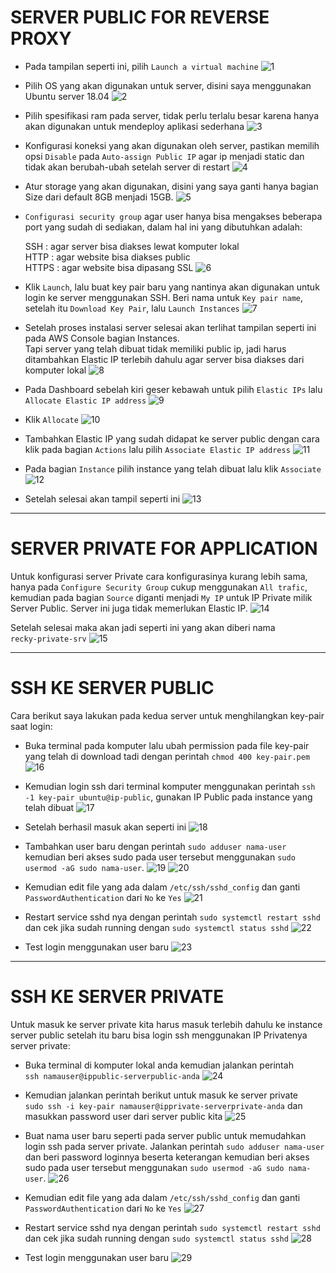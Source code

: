 # SERVER PUBLIC FOR REVERSE PROXY

- Pada tampilan seperti ini, pilih `Launch a virtual machine`
  ![1](https://user-images.githubusercontent.com/45087061/101750801-16988600-3b02-11eb-9da7-b8720bf531d9.png)

- Pilih OS yang akan digunakan untuk server, disini saya menggunakan Ubuntu server 18.04
  ![2](https://user-images.githubusercontent.com/45087061/101751756-39776a00-3b03-11eb-9025-b2a114ca3d32.png)

- Pilih spesifikasi ram pada server, tidak perlu terlalu besar karena hanya akan digunakan untuk mendeploy aplikasi sederhana
  ![3](https://user-images.githubusercontent.com/45087061/101752619-4e083200-3b04-11eb-807c-6b5283ddf28f.png)

- Konfigurasi koneksi yang akan digunakan oleh server, pastikan memilih opsi `Disable` pada `Auto-assign Public IP` agar ip menjadi static dan tidak akan berubah-ubah setelah server di restart
  ![4](https://user-images.githubusercontent.com/45087061/101783212-92a7c380-3b2c-11eb-9239-e578b4a6316f.png)

- Atur storage yang akan digunakan, disini yang saya ganti hanya bagian Size dari default 8GB menjadi 15GB.
  ![5](https://user-images.githubusercontent.com/45087061/101784452-1b732f00-3b2e-11eb-8170-718a05310e29.png)

- `Configurasi security group` agar user hanya bisa mengakses beberapa port yang sudah di sediakan, dalam hal ini yang dibutuhkan adalah:

    SSH : agar server bisa diakses lewat komputer lokal\
    HTTP : agar website bisa diakses public\
    HTTPS : agar website bisa dipasang SSL
  ![6](https://user-images.githubusercontent.com/45087061/101784581-48274680-3b2e-11eb-8bea-cff7c50e7174.png)

- Klik `Launch`, lalu buat key pair baru yang nantinya akan digunakan untuk login ke server menggunakan SSH. Beri nama untuk `Key pair name`, setelah itu `Download Key Pair`, lalu `Launch Instances`
  ![7](https://user-images.githubusercontent.com/45087061/101785162-00ed8580-3b2f-11eb-87de-48d6a6d815ad.png)

- Setelah proses instalasi server selesai akan terlihat tampilan seperti ini pada AWS Console bagian Instances.\
Tapi server yang telah dibuat tidak memiliki public ip, jadi harus ditambahkan Elastic IP terlebih dahulu agar server bisa diakses dari komputer lokal
  ![8](https://user-images.githubusercontent.com/45087061/101785591-8709cc00-3b2f-11eb-9f5f-f734847ea194.png)

- Pada Dashboard sebelah kiri geser kebawah untuk pilih `Elastic IPs` lalu `Allocate Elastic IP address`
  ![9](https://user-images.githubusercontent.com/45087061/101786020-01d2e700-3b30-11eb-9c72-dd5675d0f01b.png)

- Klik `Allocate`
  ![10](https://user-images.githubusercontent.com/45087061/101786659-c258ca80-3b30-11eb-9f1e-6bf5bf1ec3e0.png)

- Tambahkan Elastic IP yang sudah didapat ke server public dengan cara klik pada bagian `Actions` lalu pilih `Associate Elastic IP address`
  ![11](https://user-images.githubusercontent.com/45087061/101786886-0fd53780-3b31-11eb-86cd-5fe4eb998f66.png)

- Pada bagian `Instance` pilih instance yang telah dibuat lalu klik `Associate`
  ![12](https://user-images.githubusercontent.com/45087061/101787180-63478580-3b31-11eb-8348-b477b9621ba3.png)

- Setelah selesai akan tampil seperti ini
  ![13](https://user-images.githubusercontent.com/45087061/101787431-a7d32100-3b31-11eb-817d-0e3a80b514d4.png)

---

# SERVER PRIVATE FOR APPLICATION

Untuk konfigurasi server Private cara konfigurasinya kurang lebih sama, hanya pada `Configure Security Group` cukup menggunakan `All trafic`, kemudian pada bagian `Source` diganti menjadi `My IP` untuk IP Private milik Server Public. Server ini juga tidak memerlukan Elastic IP.
![14](https://user-images.githubusercontent.com/45087061/101787847-1f08b500-3b32-11eb-9bc3-35b2f8e67c85.png)

Setelah selesai maka akan jadi seperti ini yang akan diberi nama\
`recky-private-srv`
![15](https://user-images.githubusercontent.com/45087061/101788361-963e4900-3b32-11eb-80fd-ecc76bd9b85d.png)

---

# SSH KE SERVER PUBLIC

Cara berikut saya lakukan pada kedua server untuk menghilangkan key-pair saat login:
- Buka terminal pada komputer lalu ubah permission pada file key-pair yang telah di download tadi dengan perintah `chmod 400 key-pair.pem`
  ![16](https://user-images.githubusercontent.com/45087061/101788871-2f6d5f80-3b33-11eb-92c5-b1d0a5ba6ad8.png)

- Kemudian login ssh dari terminal komputer menggunakan perintah `ssh -1 key-pair ubuntu@ip-public`, gunakan IP Public pada instance yang telah dibuat
  ![17](https://user-images.githubusercontent.com/45087061/101789491-f1247000-3b33-11eb-8209-dc090656f6eb.png)

- Setelah berhasil masuk akan seperti ini
  ![18](https://user-images.githubusercontent.com/45087061/101789922-714ad580-3b34-11eb-8fc9-4acf262c026a.png)

- Tambahkan user baru dengan perintah `sudo adduser nama-user` kemudian beri akses sudo pada user tersebut menggunakan `sudo usermod -aG sudo nama-user`.
  ![19](https://user-images.githubusercontent.com/45087061/101790375-f635ef00-3b34-11eb-855a-ad476584ffcb.png)
  ![20](https://user-images.githubusercontent.com/45087061/101790754-65134800-3b35-11eb-844b-5382a688a511.png)

- Kemudian edit file yang ada dalam `/etc/ssh/sshd_config` dan ganti `PasswordAuthentication` dari `No` ke `Yes`
  ![21](https://user-images.githubusercontent.com/45087061/101790990-9f7ce500-3b35-11eb-931f-8f1ee5f6ec5b.png)

- Restart service sshd nya dengan perintah `sudo systemctl restart sshd` dan cek jika sudah running dengan `sudo systemctl status sshd`
  ![22](https://user-images.githubusercontent.com/45087061/101791043-ac99d400-3b35-11eb-9f8d-46b6895f92d6.png)

- Test login menggunakan user baru
  ![23](https://user-images.githubusercontent.com/45087061/101791422-16b27900-3b36-11eb-9372-5cf23aad9989.png)

---

# SSH KE SERVER PRIVATE

Untuk masuk ke server private kita harus masuk terlebih dahulu ke instance server public setelah itu baru bisa login ssh menggunakan IP Privatenya server private:
- Buka terminal di komputer lokal anda kemudian jalankan perintah\
`ssh namauser@ippublic-serverpublic-anda`
  ![24](https://user-images.githubusercontent.com/45087061/102003203-b8081d80-3d36-11eb-972e-a4bedc08e3bf.png)

- Kemudian jalankan perintah berikut untuk masuk ke server private\
`sudo ssh -i key-pair namauser@ipprivate-serverprivate-anda` dan masukkan password user dari server public kita
  ![25](https://user-images.githubusercontent.com/45087061/102003267-b7bc5200-3d37-11eb-96f4-b9d57ef15d3a.png)

- Buat nama user baru seperti pada server public untuk memudahkan login ssh pada server private. Jalankan perintah `sudo adduser nama-user` dan beri password loginnya beserta keterangan kemudian beri akses sudo pada user tersebut menggunakan `sudo usermod -aG sudo nama-user`.
  ![26](https://user-images.githubusercontent.com/45087061/102003343-acb5f180-3d38-11eb-84cf-29d3fa9533df.png)

- Kemudian edit file yang ada dalam `/etc/ssh/sshd_config` dan ganti `PasswordAuthentication` dari `No` ke `Yes`
  ![27](https://user-images.githubusercontent.com/45087061/102003423-e0dde200-3d39-11eb-974a-303a9266998b.png)

- Restart service sshd nya dengan perintah `sudo systemctl restart sshd` dan cek jika sudah running dengan `sudo systemctl status sshd`
  ![28](https://user-images.githubusercontent.com/45087061/102003444-1256ad80-3d3a-11eb-9afc-9c0401cb7427.png)

- Test login menggunakan user baru
  ![29](https://user-images.githubusercontent.com/45087061/102003475-8e50f580-3d3a-11eb-847d-28b28a57353e.png)
